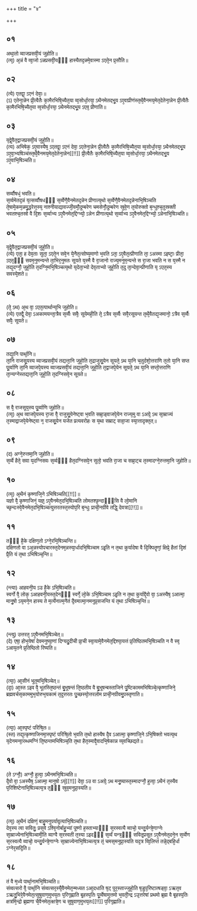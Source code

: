 +++
title = "४"

+++
## ०१
अथा᳘तो व्वाजप्रसवी᳘यं जुहोति॥  
(त्य᳘) अ᳘न्नं वै व्वा᳘जो ऽन्नप्रसवी᳘यᳫँ᳭ हास्यैतद᳘न्नमे᳘वास्मा ऽएते᳘न प्र᳘सौति॥  
## ०२
(त्ये) एतद्वा᳘ ऽएनं देवाः᳘॥  
(ऽ) एतेना᳘न्नेन प्री᳘त्वैतैः का᳘मैरभिषि᳘च्यैत᳘या व्व᳘सोर्धा᳘रया᳘ ऽथैनमेतद्भू᳘य ऽए᳘वाप्रीणंस्त᳘थै᳘वैनमय᳘मेत᳘देतेना᳘न्नेन प्री᳘त्वैतैः का᳘मैरभिषि᳘च्यैत᳘या व्व᳘सोर्धा᳘रया᳘ ऽथैनमेतद्भू᳘य ऽएव᳘ प्रीणाति॥  
## ०३
य᳘द्वे᳘वैत᳘द्वाजप्रसवी᳘यं जुहो᳘ति॥  
(त्य) अभिषेक᳘ ऽए᳘वास्यैष᳘ ऽएतद्वा᳘ ऽएनं देवा᳘ ऽएतेना᳘न्नेन प्री᳘त्वैतैः का᳘मैरभिषि᳘च्यैत᳘या व्व᳘सोर्धा᳘रया᳘ ऽथैनमेतद्भू᳘य ऽए᳘वा᳘भ्यषिञ्चंस्त᳘थै᳘वैनमय᳘मेत᳘देतेना᳘न्नेन[[!!]] प्री᳘त्वैतैः का᳘मैरभिषि᳘च्यैत᳘या व्व᳘सोर्धा᳘रया᳘ ऽथैनमेतद्भू᳘य ऽए᳘वाभि᳘षिञ्चति॥  
## ०४
सर्व्वौषधं᳘ भवति॥  
स᳘र्व्वमेतद᳘न्नं य᳘त्सर्व्वौषधᳫँ᳭ स᳘र्व्वेणै᳘वैनमेतद᳘न्नेन प्रीणात्य᳘थो स᳘र्व्वेणै᳘वैनमेतद᳘न्नेनाभि᳘षिञ्चति ते᳘षामे᳘कम᳘न्नमु᳘द्धरेत्त᳘स्य᳘ नाश्नीयाद्यावज्जी᳘वमौ᳘दुम्बरेण चमसेनौ᳘दुम्बरेण स्रुवे᳘ण त᳘योरुक्तो ब᳘न्धुश्च᳘तुस्रक्ती भवतश्च᳘तस्रो वै दि᳘शः स᳘र्व्वाभ्य ऽए᳘वैनमेत᳘द्दिग्भ्यो᳘ ऽन्नेन प्रीणात्य᳘थो स᳘र्व्वाभ्य ऽए᳘वैनमेत᳘द्दिग्भ्यो᳘ ऽन्नेनाभि᳘षिञ्चति॥  
## ०५
य᳘द्वे᳘वैत᳘द्वाजप्रसवी᳘यं जुहो᳘ति॥  
(त्ये) एता᳘ ह देव᳘ताः सुता᳘ ऽएते᳘न सवे᳘न ये᳘नैत᳘त्सोष्य᳘माणो भ᳘वति ऽता᳘ ऽए᳘वैत᳘त्प्रीणाति ता᳘ ऽअस्मा ऽइष्टाः᳘ प्रीता᳘ ऽएत᳘ᳫँ᳘ सवम᳘नुमन्यन्ते ता᳘भिर᳘नुमतः सूयते य᳘स्मै वै रा᳘जानो राज्य᳘मनुम᳘न्यन्ते स रा᳘जा भवति न स य᳘स्मै न तद्य᳘दग्नौ᳘ जुहो᳘ति त᳘दग्नि᳘मभि᳘षिञ्चत्य᳘थो य᳘देता᳘भ्यो देव᳘ताभ्यो जुहो᳘ति त᳘दु ता᳘न्देवा᳘न्प्रीणाति य᳘ ऽएत᳘स्य सवस्ये᳘शते॥  
## ०६
(ते᳘ ऽथ) अ᳘थ वा᳘ ऽएत᳘त्पार्थान्य᳘भि जुहोति॥  
(त्ये) एतद्वै᳘ देवा᳘ ऽअकामयन्ता᳘त्रैव स᳘र्व्वैः सवैः᳘ सूयेमही᳘ति ते᳘ ऽत्रैव स᳘र्व्वैः सवै᳘रसूयन्त त᳘थै᳘वैतद्य᳘जमानो᳘ ऽत्रैव स᳘र्व्वैः सवैः᳘ सूयते॥  
## ०७
तद्या᳘नि पार्था᳘नि॥  
ता᳘नि राजसू᳘यस्य व्वाजप्रसवी᳘यं तद्यत्ता᳘नि जुहो᳘ति त᳘द्राजुसू᳘येन सूयते᳘ ऽथ या᳘नि च᳘तुर्दशो᳘त्तराणि त᳘तो या᳘नि सप्त पू᳘र्व्वाणि ता᳘नि व्वाजपे᳘यस्य व्वाजप्रसवी᳘यं तद्यत्ता᳘नि जुहो᳘ति त᳘द्वाजपे᳘येन सूयते᳘ ऽथ या᳘नि सप्तो᳘त्तराणि ता᳘न्यग्नेस्तद्यत्ता᳘नि जुहो᳘ति त᳘दग्निसवे᳘न सूयते॥  
## ०८
स वै᳘ राजसूय᳘स्य पू᳘र्व्वाणि जुहोति॥  
(त्य᳘) अ᳘थ व्वाजपे᳘यस्य रा᳘जा वै᳘ राजुसू᳘येनेष्ट्वा भ᳘वति सम्रा᳘ड्वाजपे᳘येन राज्य᳘मु वा ऽअग्रे᳘ ऽथ सा᳘म्राज्यं त᳘स्माद्वाजपे᳘येनेष्ट्वा न᳘ राजसू᳘येन यजेत प्रत्यवरोहः स य᳘था सम्राट् सन्रा᳘जा स्या᳘त्तादृक्त᳘त्॥  
## ०९
(द) अग्ने᳘रुत्तमा᳘नि जुहोति॥  
स᳘र्व्वे हैते᳘ सवा य᳘दग्निसवः स᳘र्व्वᳫँ᳭ हैत᳘दग्निसवे᳘न सुतो᳘ भवति रा᳘जा च सम्रा᳘ट्च त᳘स्मादग्ने᳘रुत्तमा᳘नि जुहोति॥  
## १०
(त्य᳘) अ᳘थैनं कृष्णाजि᳘ने ऽभिषिञ्चति[[!!]]॥  
यज्ञो वै᳘ कृष्णाजिनं᳘ यज्ञ᳘ ऽए᳘वैनमेत᳘दभि᳘षिञ्चति लोमतश्छ᳘न्दाᳫँ᳭सि वै लो᳘मानि च्छ᳘न्दःस्वे᳘वैनमेत᳘दभि᳘षिञ्चत्युत्तरतस्त᳘स्योप᳘रि ब᳘न्धुः प्राची᳘नग्रीवे तद्धि᳘ देवत्रा[[!!]]॥  
## ११
तᳫँ᳭ है᳘के दक्षिण᳘तो ऽग्ने᳘रभि᳘षिञ्चन्ति॥  
दक्षिणतो वा ऽअ᳘न्नस्योपचारस्त᳘देनम᳘न्नस्या᳘र्धादभि᳘षिञ्चाम ऽइ᳘ति न त᳘था कुर्यादेषा वै दि᳘क्पितॄणां᳘ क्षिप्रे᳘ हैतां दि᳘शं प्रै᳘ति यं त᳘था ऽभिषिञ्च᳘न्ति॥  
## १२
(न्त्या) आहवनी᳘य ऽउ है᳘के ऽभि᳘षिञ्चति॥  
स्वर्गो वै᳘ लोक᳘ ऽआहवनी᳘यस्त᳘देनᳫँ᳭ स्वर्गे᳘ लो᳘के ऽभि᳘षिञ्चाम ऽइ᳘ति न त᳘था कुर्याद्दै᳘वो वा᳘ ऽअस्यैष᳘ ऽआत्मा᳘ मानु᳘षो ऽय᳘मने᳘न हास्य ते म᳘र्त्येनात्म᳘नैतं दै᳘वमात्मा᳘नमनुप्र᳘सजन्ति यं त᳘था ऽभिषिञ्च᳘न्ति॥  
## १३
(न्त्यु) उत्तरत᳘ ऽए᳘वैनमभि᳘षिञ्चेत्॥  
(दे) एषा᳘ होभ᳘येषां देवमनुष्या᳘णां दिग्यदु᳘दीची प्रा᳘ची स्वा᳘यामे᳘वैनमेत᳘द्दिश्या᳘यत्तं प्र᳘तिष्ठितमभि᳘षिञ्चति न वै स्व᳘ ऽआय᳘तने प्र᳘तिष्ठितो रिष्यति॥  
## १४
(त्या᳘) आ᳘सीनं भूत᳘मभि᳘षिञ्चेत्॥  
(दा᳘) आ᳘स्त ऽइव वै᳘ भूतस्ति᳘ष्ठन्तं बु᳘भूषन्तं ति᳘ष्ठतीव वै बु᳘भूषन्बस्ताजिने पु᳘ष्टिकाममभिषिञ्चे᳘त्कृष्णाजिने᳘ ब्रह्मवर्चस᳘काममुभ᳘योरुभ᳘यकामं त᳘दुत्तरतः पु᳘च्छस्यो᳘त्तरलोम प्राची᳘नग्रीवमु᳘पस्तृणाति॥  
## १५
(त्या᳘) आ᳘स्पृष्टं परिश्रि᳘तः॥  
(स्त) तद्य᳘त्कृष्णाजिनमा᳘स्पृष्टं परिश्रि᳘तो भ᳘वति त᳘थो हास्यैष दै᳘व ऽआत्मा᳘ कृष्णाजि᳘ने ऽभि᳘षिक्तो भवत्य᳘थ य᳘देनमन्वा᳘रब्धमग्निं ति᳘ष्ठन्तमभिषिञ्च᳘ति त᳘था हैत᳘स्माद्दै᳘वादभि᳘षेकान्न व्य᳘वच्छिद्यते॥  
## १६
(ते ऽग्नौ᳘) अग्नौ᳘ हुत्वा᳘ ऽथैनमभि᳘षिञ्चति॥  
दै᳘वो वा᳘ ऽअस्यैष᳘ ऽआत्मा᳘ मानुषो ऽयं᳘[[!!]] देवा᳘ ऽउ वा ऽअग्रे᳘ ऽथ मनु᳘ष्यास्त᳘स्मादग्नौ᳘ हुत्वा᳘ ऽथैनं त᳘स्यैव प᳘रिशिष्टेनाभि᳘षिञ्चत्य᳘त्र त᳘ᳫँ᳘ स्रुव᳘मनुप्रा᳘स्यति॥  
## १७
(त्य᳘) अ᳘थैनं दक्षिणं᳘ बाहु᳘मनुपर्यावृ᳘त्याभि᳘षिञ्चति॥  
देव᳘स्य त्वा सवितुः᳘ प्रस᳘वे ऽश्वि᳘नोर्बाहु᳘भ्यां पूष्णो ह᳘स्ताभ्याᳫँ᳭ स᳘रस्वत्यै व्वाचो᳘ यन्तु᳘र्यन्त्रे᳘णाग्नेः सा᳘म्राज्येनाभि᳘षिञ्चामी᳘ति व्वाग्वै स᳘रस्वती त᳘स्या ऽइदᳫँ᳭ स᳘र्व्वं यन्त्र᳘ᳫँ᳘ सवितृ᳘प्रसूत ऽए᳘वैनमेत᳘दने᳘न स᳘र्व्वेण स᳘रस्वत्यै व्वाचो᳘ यन्तु᳘र्यन्त्रे᳘णाग्नेः सा᳘म्राज्येनाभि᳘षिञ्चत्य᳘त्र तं᳘ चमस᳘मनुप्रा᳘स्यति यद᳘त्र व्वि᳘लिप्तं तन्ने᳘द्बहि᳘र्धा ऽग्नेर᳘सदि᳘ति॥  
## १८
तं वै म᳘ध्ये पार्था᳘नामभि᳘षिञ्चति॥  
संव्वत्सरो वै᳘ पार्था᳘नि संव्वत्सर᳘स्यै᳘वैनमेत᳘न्मध्यत ऽआ᳘दधाति ष᳘ट् पुर᳘स्ताज्जुहो᳘ति ष᳘डुप᳘रिष्टात्षड्वा᳘ ऽऋत᳘व ऽऋतु᳘भिरे᳘वैनमेत᳘त्सुषुवाण᳘मुभय᳘तः प᳘रिगृह्णाति बृ᳘हस्प᳘तिः पू᳘र्व्वेषामुत्तमो भ᳘वती᳘न्द्र ऽउ᳘त्तरेषां प्रथमो ब्र᳘ह्म वै बृ᳘हस्प᳘तिः क्षत्रमि᳘न्द्रो ब्र᳘ह्मणा चै᳘वैनमेत᳘त्क्षत्रे᳘ण च सुषुवाण᳘मुभय᳘तः[[!!]] प᳘रिगृह्णाति॥  
